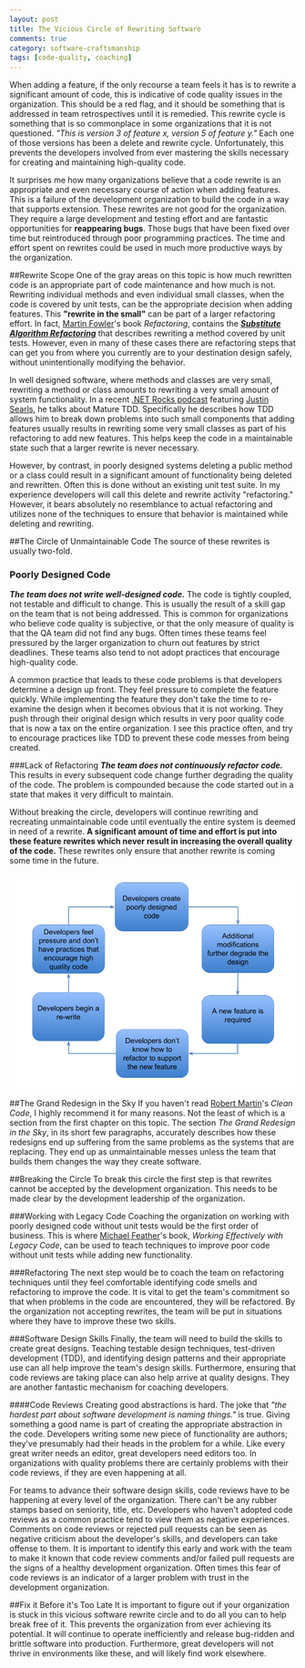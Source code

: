 ```yaml
---
layout: post
title: The Vicious Circle of Rewriting Software
comments: true
category: software-craftsmanship
tags: [code-quality, coaching]
---
```


When adding a feature, if the only recourse a team feels it has is to rewrite a significant amount of code, this is indicative of code quality issues in the organization. This should be a red flag, and it should be something that is addressed in team retrospectives until it is remedied. This rewrite cycle is something that is so commonplace in some organizations that it is not questioned. *"This is version 3 of feature x, version 5 of feature y."*  Each one of those versions has been a delete and rewrite cycle. Unfortunately, this prevents the developers involved from ever mastering the skills necessary for creating and maintaining high-quality code.

<!--more-->
It surprises me how many organizations believe that a code rewrite is an appropriate and even necessary course of action when adding features. This is a failure of the development organization to build the code in a way that supports extension. These rewrites are not good for the organization. They require a large development and testing effort and are fantastic opportunities for **reappearing bugs**. Those bugs that have been fixed over time but reintroduced through poor programming practices. The time and effort spent on rewrites could be used in much more productive ways by the organization.

##Rewrite Scope
One of the gray areas on this topic is how much rewritten code is an appropriate part of code maintenance and how much is not. Rewriting individual methods and even individual small classes, when the code is covered by unit tests, can be the appropriate decision when adding features. This __"rewrite in the small"__ can be part of a larger refactoring effort. In fact, [Martin Fowler](http://martinfowler.com/)'s book *Refactoring*, contains the ***[Substitute Algorithm Refactoring](http://www.refactoring.com/catalog/substituteAlgorithm.html)*** that describes rewriting a method covered by unit tests. However, even in many of these cases there are refactoring steps that can get you from where you currently are to your destination design safely, without unintentionally modifying the behavior. 

In well designed software, where methods and classes are very small, rewriting a method or class amounts to rewriting a very small amount of system functionality. In a recent [.NET Rocks podcast](https://www.dotnetrocks.com/?show=1207) featuring [Justin Searls](https://twitter.com/searls), he talks about Mature TDD. Specifically he describes how TDD allows him to break down problems into such small components that adding features usually results in rewriting some very small classes as part of his refactoring to add new features. This helps keep the code in a maintainable state such that a larger rewrite is never necessary.

However, by contrast, in poorly designed systems deleting a public method or a class could result in a significant amount of functionality being deleted and rewritten. Often this is done without an existing unit test suite. In my experience developers will call this  delete and rewrite activity "refactoring." However, it bears absolutely no resemblance to actual refactoring and utilizes none of the techniques to ensure that behavior is maintained while deleting and rewriting.

##The Circle of Unmaintainable Code
The source of these rewrites is usually two-fold.

### Poorly Designed Code 
_**The team does not write well-designed code.**_ The code is tightly coupled, not testable and difficult to change. This is usually the result of a skill gap on the team that is not being addressed. This is common for organizations who believe code quality is subjective, or that the only measure of quality is that the QA team did not find any bugs. Often times these teams feel pressured by the larger organization to churn out features by strict deadlines. These teams also tend to not adopt practices that encourage high-quality code.
 
A common practice that leads to these code problems is that developers determine a design up front. They feel pressure to complete the feature quickly. While implementing the feature they don't take the time to re-examine the design when it becomes obvious that it is not working. They push through their original design which results in very poor quality code that is now a tax on the entire organization. I see this practice often, and try to encourage practices like TDD to prevent these code messes from being created.

###Lack of Refactoring
_**The team does not continuously refactor code.**_ This results in every subsequent code change further degrading the quality of the code. The problem is compounded because the code started out in a state that makes it very difficult to maintain.

Without breaking the circle, developers will continue rewriting and recreating unmaintainable code until eventually the entire system is deemed in need of a rewrite. **A significant amount of time and effort is put into these feature rewrites which never result in increasing the overall quality of the code.** These rewrites only ensure that another rewrite is coming some time in the future.

<img class="img-responsive" src="/images/circle_of_software_rewrite.png"/>

##The Grand Redesign in the Sky
If you haven't read [Robert Martin](https://twitter.com/unclebobmartin)'s _Clean Code_, I highly recommend it for many reasons. Not the least of which is a section from the first chapter on this topic. The section _The Grand Redesign in the Sky_, in its short few paragraphs, accurately describes how these redesigns end up suffering from the same problems as the systems that are replacing. They end up as unmaintainable messes unless the team that builds them changes the way they create software.

##Breaking the Circle
To break this circle the first step is that rewrites cannot be accepted by the development organization. This needs to be made clear by the development leadership of the organization. 

###Working with Legacy Code
Coaching the organization on working with poorly designed code without unit tests would be the first order of business. This is where [Michael Feather](https://twitter.com/mfeathers)'s book, _Working Effectively with Legacy Code_, can be used to teach techniques to improve poor code without unit tests while adding new functionality.

###Refactoring
The next step would be to coach the team on refactoring techniques until they feel comfortable identifying code smells and refactoring to improve the code. It is vital to get the team's commitment so that when problems in the code are encountered, they will be refactored. By the organization not accepting rewrites, the team will be put in situations where they have to improve these two skills. 

###Software Design Skills
Finally, the team will need to build the skills to create great designs. Teaching testable design techniques, test-driven development (TDD), and identifying design patterns and their appropriate use can all help improve the team's design skills. Furthermore, ensuring that code reviews are taking place can also help arrive at quality designs. They are another fantastic mechanism for coaching developers.

####Code Reviews
Creating good abstractions is hard. The joke that _"the hardest part about software development is naming things."_ is true. Giving something a good name is part of creating the appropriate abstraction in the code. Developers writing some new piece of functionality are authors; they've presumably had their heads in the problem for a while. Like every great writer needs an editor, great developers need editors too. In organizations with quality problems there are certainly problems with their code reviews, if they are even happening at all.

For teams to advance their software design skills, code reviews have to be happening at every level of the organization. There can't be any rubber stamps based on seniority, title, etc. Developers who haven't adopted code reviews as a common practice tend to view them as negative experiences. Comments on code reviews or rejected pull requests can be seen as negative criticism about the developer's skills, and developers can take offense to them. It is important to identify this early and work with the team to make it known that code review comments and/or failed pull requests are the signs of a healthy development organization. Often times this fear of code reviews is an indicator of a larger problem with trust in the development organization.  

##Fix it Before it's Too Late
It is important to figure out if your organization is stuck in this vicious software rewrite circle and to do all you can to help break free of it. This prevents the organization from ever achieving its potential. It will continue to operate inefficiently and release bug-ridden and brittle software into production. Furthermore, great developers will not thrive in environments like these, and will likely find work elsewhere.
